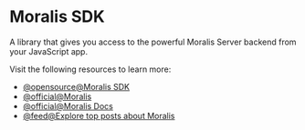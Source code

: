 # Moralis SDK

A library that gives you access to the powerful Moralis Server backend from your JavaScript app.

Visit the following resources to learn more:

- [@opensource@Moralis SDK](https://github.com/MoralisWeb3/Moralis-JS-SDK)
- [@official@Moralis](https://moralis.com/)
- [@official@Moralis Docs](https://docs.moralis.com/)
- [@feed@Explore top posts about Moralis](https://app.daily.dev/tags/moralis?ref=roadmapsh)
